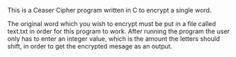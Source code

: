 This is a Ceaser Cipher program written in C to encrypt a single word.

The original word which you wish to encrypt must be put in a file called text.txt in order for this program to work.
After running the program the user only has to enter an integer value, which is the amount the letters should shift, in order to get the encrypted mesage as an output.
